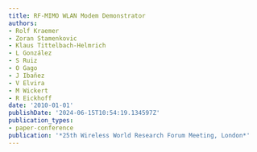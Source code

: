 ```yaml
---
title: RF-MIMO WLAN Modem Demonstrator
authors:
- Rolf Kraemer
- Zoran Stamenkovic
- Klaus Tittelbach-Helmrich
- L González
- S Ruiz
- O Gago
- J Ibañez
- V Elvira
- M Wickert
- R Eickhoff
date: '2010-01-01'
publishDate: '2024-06-15T10:54:19.134597Z'
publication_types:
- paper-conference
publication: '*25th Wireless World Research Forum Meeting, London*'
---
```

